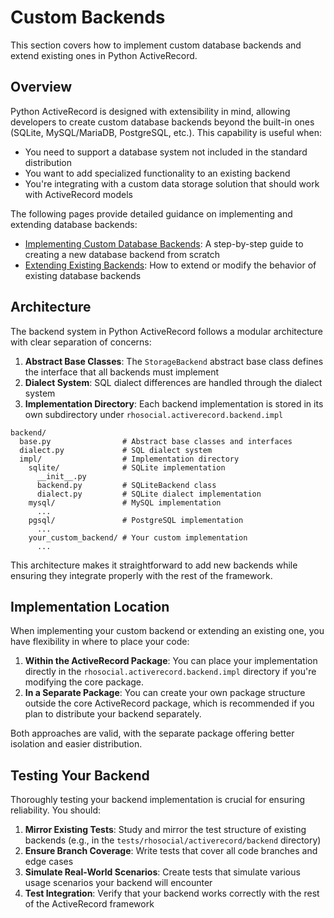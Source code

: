 # Custom Backends

This section covers how to implement custom database backends and extend existing ones in Python ActiveRecord.

## Overview

Python ActiveRecord is designed with extensibility in mind, allowing developers to create custom database backends beyond the built-in ones (SQLite, MySQL/MariaDB, PostgreSQL, etc.). This capability is useful when:

- You need to support a database system not included in the standard distribution
- You want to add specialized functionality to an existing backend
- You're integrating with a custom data storage solution that should work with ActiveRecord models

The following pages provide detailed guidance on implementing and extending database backends:

- [Implementing Custom Database Backends](implementing_custom_backends.md): A step-by-step guide to creating a new database backend from scratch
- [Extending Existing Backends](extending_existing_backends.md): How to extend or modify the behavior of existing database backends

## Architecture

The backend system in Python ActiveRecord follows a modular architecture with clear separation of concerns:

1. **Abstract Base Classes**: The `StorageBackend` abstract base class defines the interface that all backends must implement
2. **Dialect System**: SQL dialect differences are handled through the dialect system
3. **Implementation Directory**: Each backend implementation is stored in its own subdirectory under `rhosocial.activerecord.backend.impl`

```
backend/
  base.py                # Abstract base classes and interfaces
  dialect.py             # SQL dialect system
  impl/                  # Implementation directory
    sqlite/              # SQLite implementation
      __init__.py
      backend.py         # SQLiteBackend class
      dialect.py         # SQLite dialect implementation
    mysql/               # MySQL implementation
      ...
    pgsql/               # PostgreSQL implementation
      ...
    your_custom_backend/ # Your custom implementation
      ...
```

This architecture makes it straightforward to add new backends while ensuring they integrate properly with the rest of the framework.

## Implementation Location

When implementing your custom backend or extending an existing one, you have flexibility in where to place your code:

1. **Within the ActiveRecord Package**: You can place your implementation directly in the `rhosocial.activerecord.backend.impl` directory if you're modifying the core package.
2. **In a Separate Package**: You can create your own package structure outside the core ActiveRecord package, which is recommended if you plan to distribute your backend separately.

Both approaches are valid, with the separate package offering better isolation and easier distribution.

## Testing Your Backend

Thoroughly testing your backend implementation is crucial for ensuring reliability. You should:

1. **Mirror Existing Tests**: Study and mirror the test structure of existing backends (e.g., in the `tests/rhosocial/activerecord/backend` directory)
2. **Ensure Branch Coverage**: Write tests that cover all code branches and edge cases
3. **Simulate Real-World Scenarios**: Create tests that simulate various usage scenarios your backend will encounter
4. **Test Integration**: Verify that your backend works correctly with the rest of the ActiveRecord framework